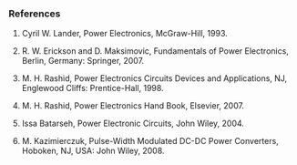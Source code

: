 ### References

1.	Cyril W. Lander, Power Electronics, McGraw-Hill, 1993.

2.	R. W. Erickson and D. Maksimovic, Fundamentals of Power Electronics, Berlin, Germany: Springer, 2007.

3.	M. H. Rashid, Power Electronics Circuits Devices and Applications, NJ, Englewood Cliffs: Prentice-Hall, 1998.

4.	M. H. Rashid, Power Electronics Hand Book, Elsevier, 2007.

5.	Issa Batarseh, Power Electronic Circuits, John Wiley, 2004.

6.	M. Kazimierczuk, Pulse-Width Modulated DC-DC Power Converters, Hoboken, NJ, USA: John Wiley, 2008.
